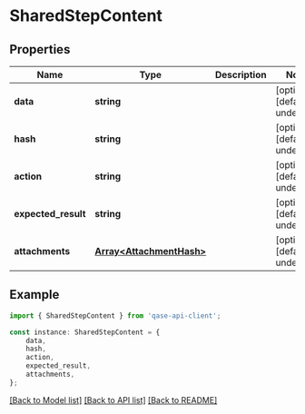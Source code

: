 # SharedStepContent


## Properties

Name | Type | Description | Notes
------------ | ------------- | ------------- | -------------
**data** | **string** |  | [optional] [default to undefined]
**hash** | **string** |  | [optional] [default to undefined]
**action** | **string** |  | [optional] [default to undefined]
**expected_result** | **string** |  | [optional] [default to undefined]
**attachments** | [**Array&lt;AttachmentHash&gt;**](AttachmentHash.md) |  | [optional] [default to undefined]

## Example

```typescript
import { SharedStepContent } from 'qase-api-client';

const instance: SharedStepContent = {
    data,
    hash,
    action,
    expected_result,
    attachments,
};
```

[[Back to Model list]](../README.md#documentation-for-models) [[Back to API list]](../README.md#documentation-for-api-endpoints) [[Back to README]](../README.md)
